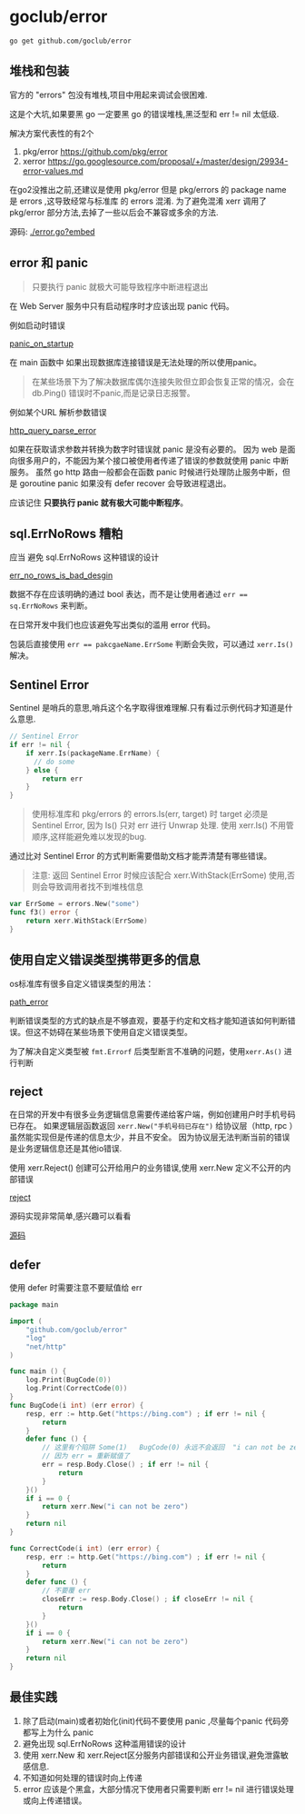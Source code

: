 # goclub/error

```shell
go get github.com/goclub/error
```

## 堆栈和包装

官方的 "errors" 包没有堆栈,项目中用起来调试会很困难.

这是个大坑,如果要黑 go 一定要黑 go 的错误堆栈,黑泛型和 err != nil 太低级.

解决方案代表性的有2个

1. pkg/error https://github.com/pkg/error
2. xerror https://go.googlesource.com/proposal/+/master/design/29934-error-values.md


在go2没推出之前,还建议是使用 pkg/error 
但是 pkg/errors 的 package name 是 errors ,这导致经常与标准库 的 errors 混淆.
为了避免混淆 xerr 调用了pkg/error 部分方法,去掉了一些以后会不兼容或多余的方法.

源码: [./error.go?embed](./error.go)

## error  和 panic

> 只要执行 panic 就极大可能导致程序中断进程退出  

在 Web Server 服务中只有启动程序时才应该出现 panic 代码。

例如启动时错误

[panic_on_startup](./example/panic_on_startup/main.go?embed)

在 main 函数中 如果出现数据库连接错误是无法处理的所以使用panic。

> 在某些场景下为了解决数据库偶尔连接失败但立即会恢复正常的情况，会在 db.Ping() 错误时不panic,而是记录日志报警。

例如某个URL 解析参数错误

[http_query_parse_error](./example/http_query_parse_error/main.go?embed)

如果在获取请求参数并转换为数字时错误就 panic 是没有必要的。
因为 web 是面向很多用户的，不能因为某个接口被使用者传递了错误的参数就使用 panic 中断服务。
虽然 go http 路由一般都会在函数 panic 时候进行处理防止服务中断，但是 goroutine panic 如果没有 defer recover 会导致进程退出。

应该记住 **只要执行 panic 就有极大可能中断程序**。
   

## sql.ErrNoRows 糟粕 

应当 避免 sql.ErrNoRows 这种错误的设计

[err_no_rows_is_bad_desgin](./example/err_no_rows_is_bad_desgin/main.go?embed)

数据不存在应该明确的通过 bool 表达，而不是让使用者通过 `err == sq.ErrNoRows` 来判断。

在日常开发中我们也应该避免写出类似的滥用 error 代码。

包装后直接使用 `err == pakcgaeName.ErrSome` 判断会失败，可以通过 `xerr.Is()` 解决。

## Sentinel Error

Sentinel 是哨兵的意思,哨兵这个名字取得很难理解.只有看过示例代码才知道是什么意思.

```go
// Sentinel Error
if err != nil {
	if xerr.Is(packageName.ErrName) {
      // do some	
    } else {
    	return err
    }
}
```

> 使用标准库和 pkg/errors  的 errors.Is(err, target) 时 target 必须是 Sentinel Error, 因为 Is() 只对 err 进行 Unwrap 处理.
> 使用 xerr.Is() 不用管顺序,这样能避免难以发现的bug.

通过比对 Sentinel Error 的方式判断需要借助文档才能弄清楚有哪些错误。

> 注意: 返回 Sentinel Error 时候应该配合 xerr.WithStack(ErrSome) 使用,否则会导致调用者找不到堆栈信息

```go
var ErrSome = errors.New("some")
func f3() error {
	return xerr.WithStack(ErrSome)
}
```

## 使用自定义错误类型携带更多的信息

os标准库有很多自定义错误类型的用法： 

[path_error](./example/path_error/main.go?embed)

判断错误类型的方式的缺点是不够直观，要基于约定和文档才能知道该如何判断错误。但这不妨碍在某些场景下使用自定义错误类型。

为了解决自定义类型被 `fmt.Errorf` 后类型断言不准确的问题，使用`xerr.As()` 进行判断


## reject

在日常的开发中有很多业务逻辑信息需要传递给客户端，例如创建用户时手机号码已存在。
如果逻辑层函数返回 `xerr.New("手机号码已存在")` 给协议层（http, rpc ）虽然能实现但是传递的信息太少，并且不安全。
因为协议层无法判断当前的错误是业务逻辑信息还是其他io错误.

使用 xerr.Reject() 创建可公开给用户的业务错误,使用 xerr.New 定义不公开的内部错误

[reject](./example/reject/main.go?embed)


源码实现非常简单,感兴趣可以看看

[源码](./reject.go?embed)

## defer


使用 defer 时需要注意不要赋值给 err 
```go
package main

import (
	"github.com/goclub/error"
	"log"
	"net/http"
)

func main () {
	log.Print(BugCode(0))
	log.Print(CorrectCode(0))
}
func BugCode(i int) (err error) {
	resp, err := http.Get("https://bing.com") ; if err != nil {
		return
	}
	defer func () {
		// 这里有个陷阱 Some(1)   BugCode(0) 永远不会返回  "i can not be zero"
		// 因为 err = 重新赋值了
		err = resp.Body.Close() ; if err != nil {
			return
		}
	}()
	if i == 0 {
		return xerr.New("i can not be zero")
	}
	return nil
}

func CorrectCode(i int) (err error) {
	resp, err := http.Get("https://bing.com") ; if err != nil {
		return
	}
	defer func () {
		// 不要覆 err
		closeErr := resp.Body.Close() ; if closeErr != nil {
			return
		}
	}()
	if i == 0 {
		return xerr.New("i can not be zero")
	}
	return nil
}
```

## 最佳实践

1. 除了启动(main)或者初始化(init)代码不要使用 panic ,尽量每个panic 代码旁都写上为什么 panic
2. 避免出现 sql.ErrNoRows 这种滥用错误的设计
3. 使用 xerr.New 和 xerr.Reject区分服务内部错误和公开业务错误,避免泄露敏感信息.
4. 不知道如何处理的错误时向上传递
5. error 应该是个黑盒，大部分情况下使用者只需要判断 err != nil 进行错误处理或向上传递错误。
